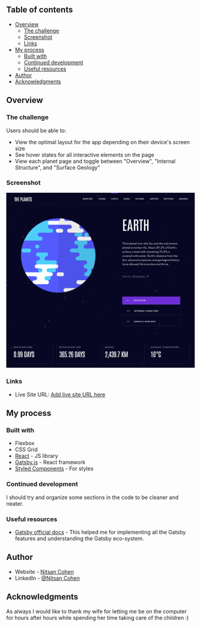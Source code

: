 ## Table of contents

- [Overview](#overview)
  - [The challenge](#the-challenge)
  - [Screenshot](#screenshot)
  - [Links](#links)
- [My process](#my-process)
  - [Built with](#built-with)
  - [Continued development](#continued-development)
  - [Useful resources](#useful-resources)
- [Author](#author)
- [Acknowledgments](#acknowledgments)

## Overview

### The challenge

Users should be able to:

- View the optimal layout for the app depending on their device's screen size
- See hover states for all interactive elements on the page
- View each planet page and toggle between "Overview", "Internal Structure", and "Surface Geology"

### Screenshot

![](./screenshot.png)

### Links

- Live Site URL: [Add live site URL here](https://solar-planets.netlify.app/earth)

## My process

### Built with

- Flexbox
- CSS Grid
- [React](https://reactjs.org/) - JS library
- [Gatsby.js](https://www.gatsbyjs.com/) - React framework
- [Styled Components](https://styled-components.com/) - For styles

### Continued development

I should try and organize some sections in the code to be cleaner and neater.

### Useful resources

- [Gatsby official docs](https://www.gatsbyjs.com/docs/) - This helped me for implementing all the Gatsby features and understanding the Gatsby eco-system.

## Author

- Website - [Nitsan Cohen](https://nitsan-portfolio.netlify.app/)
- LinkedIn - [@Nitsan Cohen](https://www.linkedin.com/in/nitsan-cohen/)

## Acknowledgments

As always I would like to thank my wife for letting me be on the computer for hours after hours while spending her time taking care of the children :)
